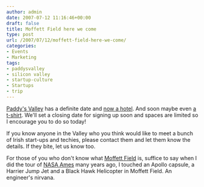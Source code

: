 ```yaml
---
author: admin
date: 2007-07-12 11:16:46+00:00
draft: false
title: Moffett Field here we come
type: post
url: /2007/07/12/moffett-field-here-we-come/
categories:
- Events
- Marketing
tags:
- paddysvalley
- silicon valley
- startup-culture
- Startups
- trip
---
```


[Paddy's Valley](http://paddysvalley.org/) has a definite date and [now a hotel](http://paddysvalley.org/?p=10). And soon maybe even [a t-shirt](http://jaiku.com/channel/paddysvalley). We'll set a closing date for signing up soon and spaces are limited so I encourage you to do so today!

If you know anyone in the Valley who you think would like to meet a bunch of Irish start-ups and techies, please contact them and let them know the details. If they bite, let us know too.

For those of you who don't know what [Moffett Field](http://en.wikipedia.org/wiki/Moffett_Federal_Airfield) is, suffice to say when I did the tour of [NASA Ames](http://www.nasa.gov/centers/ames/home/index.html) many years ago, I touched an Apollo capsule, a Harrier Jump Jet and a Black Hawk Helicopter in Moffett Field. An engineer's nirvana.

